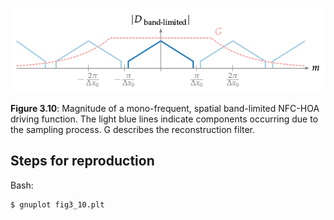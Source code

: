 ![Fig 3.10](fig3_10.png)

**Figure 3.10**: Magnitude of a mono-frequent, spatial band-limited NFC-HOA
driving function. The light blue lines indicate components occurring due to the
sampling process. G describes the reconstruction filter.

## Steps for reproduction

Bash:
```Bash
$ gnuplot fig3_10.plt
```
